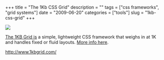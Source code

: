 +++
title = "The 1Kb CSS Grid"
description = ""
tags = ["css frameworks", "grid systems"]
date = "2009-06-20"
categories = ["tools"]
slug = "1kb-css-grid"
+++


<div class="tool-screenshot mb1"><a href="http://www.1kbgrid.com/"><img id="bluga-thumbnail-2679" class="bluga-thumbnail custom" src="//konigi.com/media/bluga/
wt522faee7f3fe1_custom.jpg"/></a></div><p><a href="http://www.1kbgrid.com/">The 1KB Grid is</a> a simple, lightweight CSS framework that weighs in at 1K and handles fixed or fluid layouts. <a href="http://www.usabilitypost.com/2009/05/29/the-1kb-css-grid-part-1/">More info here</a>.</p>
  
<p><a href="http://www.1kbgrid.com/">http://www.1kbgrid.com/</a></p>
      

